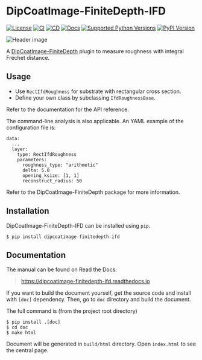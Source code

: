 # DipCoatImage-FiniteDepth-IFD

[![License](https://img.shields.io/github/license/dipcoat-image/finitedepth-ifd)](https://github.com/dipcoat-image/finitedepth-ifd/blob/master/LICENSE)
[![CI](https://github.com/dipcoat-image/finitedepth-ifd/actions/workflows/ci.yml/badge.svg)](https://github.com/dipcoat-image/finitedepth-ifd/actions/workflows/ci.yml)
[![CD](https://github.com/dipcoat-image/finitedepth-ifd/actions/workflows/cd.yml/badge.svg)](https://github.com/dipcoat-image/finitedepth-ifd/actions/workflows/cd.yml)
[![Docs](https://readthedocs.org/projects/dipcoatimage-finitedepth-ifd/badge/?version=latest)](https://dipcoatimage-finitedepth-ifd.readthedocs.io/en/latest/?badge=latest)
[![Supported Python Versions](https://img.shields.io/pypi/pyversions/dipcoatimage-finitedepth-ifd.svg)](https://pypi.python.org/pypi/dipcoatimage-finitedepth-ifd/)
[![PyPI Version](https://img.shields.io/pypi/v/dipcoatimage-finitedepth-ifd.svg)](https://pypi.python.org/pypi/dipcoatimage-finitedepth-ifd/)

![Header image](https://dipcoatimage-finitedepth-ifd.readthedocs.io/en/latest/_images/plot-header.png)

A [DipCoatImage-FiniteDepth](https://pypi.org/project/dipcoatimage-finitedepth/) plugin to measure roughness with integral Fréchet distance.

## Usage

- Use `RectIfdRoughness` for substrate with rectangular cross section.
- Define your own class by subclassing `IfdRoughnessBase`.

Refer to the documentation for the API reference.

The command-line analysis is also applicable. An YAML example of the configuration file is:

```
data:
  ...
  layer:
    type: RectIfdRoughness
    parameters:
      roughness_type: "arithmetic"
      delta: 5.0
      opening_ksize: [1, 1]
      reconstruct_radius: 50
```

Refer to the DipCoatImage-FiniteDepth package for more information.

## Installation

DipCoatImage-FiniteDepth-IFD can be installed using `pip`.

```
$ pip install dipcoatimage-finitedepth-ifd
```

## Documentation

The manual can be found on Read the Docs:

> https://dipcoatimage-finitedepth-ifd.readthedocs.io

If you want to build the document yourself, get the source code and install with `[doc]` dependency. Then, go to `doc` directory and build the document.

The full command is (from the project root directory)

```
$ pip install .[doc]
$ cd doc
$ make html
```

Document will be generated in `build/html` directory. Open `index.html` to see the central page.
